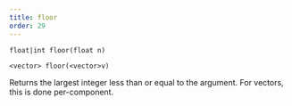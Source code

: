 ```yaml
---
title: floor
order: 29
---
```

`float|int floor(float n)`

`<vector> floor(<vector>v)`

Returns the largest integer less than or equal to the argument. For vectors, this is done per-component.
